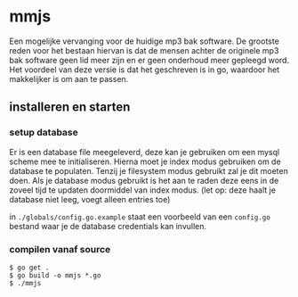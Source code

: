 # mmjs

Een mogelijke vervanging voor de huidige mp3 bak software. De grootste reden voor het bestaan hiervan is dat de mensen achter de originele mp3 bak software geen lid meer zijn en er geen onderhoud meer gepleegd word. Het voordeel van deze versie is dat het geschreven is in go, waardoor het makkelijker is om aan te passen.

## installeren en starten

### setup database
Er is een database file meegeleverd, deze kan je gebruiken om een mysql scheme mee te initialiseren. Hierna moet je index modus gebruiken om de database te populaten. Tenzij je filesystem modus gebruikt zal je dit moeten doen. Als je database modus gebruikt is het aan te raden deze eens in de zoveel tijd te updaten doormiddel van index modus. (let op: deze haalt je database niet leeg, voegt alleen entries toe)

in ```./globals/config.go.example``` staat een voorbeeld van een ```config.go``` bestand waar je de database credentials kan invullen.

### compilen vanaf source
``` 
$ go get .
$ go build -o mmjs *.go
$ ./mmjs
```